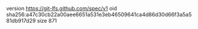 version https://git-lfs.github.com/spec/v1
oid sha256:a47c30cb22a00aee6651a531e3eb46509641ca4d86d30d66f3a5a581db917d29
size 871
